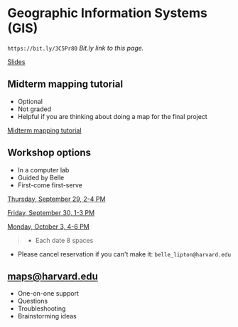 # Geographic Information Systems (GIS)

`https://bit.ly/3C5Pr80`
*Bit.ly link to this page.*

[Slides](https://harvardmapcollection.github.io/classes/gened1140/fall-2022/visit/)


## Midterm mapping tutorial 

- Optional
- Not graded
- Helpful if you are thinking about doing a map for the final project

[Midterm mapping tutorial](https://harvardmapcollection.github.io/classes/gened1140/fall-2022/assignment)


## Workshop options

- In a computer lab
- Guided by Belle
- First-come first-serve


[Thursday, September 29, 2-4 PM](https://www.eventbrite.com/e/gened-1140-gis-tutorial-tickets-420299606437)

[Friday, September 30, 1-3 PM](https://www.eventbrite.com/e/gened-1140-gis-tutorial-tickets-420302585347)

[Monday, October 3, 4-6 PM](https://www.eventbrite.com/e/gened-1140-gis-tutorial-tickets-420302715737)

> - Each date 8 spaces
- Please cancel reservation if you can't make it: `belle_lipton@harvard.edu`


## maps@harvard.edu

- One-on-one support
- Questions
- Troubleshooting 
- Brainstorming ideas